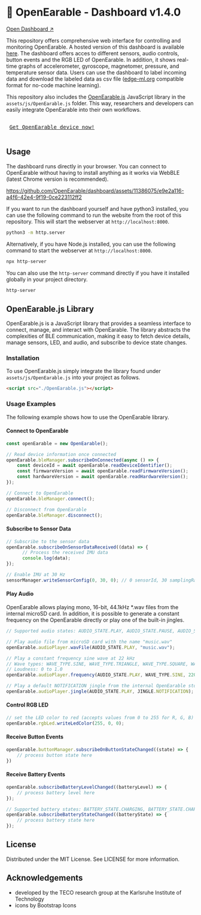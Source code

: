 # 🦻 OpenEarable - Dashboard v1.4.0
[Open Dashboard ↗️](https://worldjesse.github.io/dashboard/)

This repository offers comprehensive web interface for controlling and monitoring OpenEarable. A hosted version of this dashboard is available [here](https://openearable.github.io/dashboard/). The dashboard offers acces to different sensors, audio controls, button events and the RGB LED of OpenEarable. In addition, it shows real-time graphs of accelerometer, gyroscope, magnetomer, pressure, and temperature sensor data. Users can use the dashboard to label incoming data and download the labeled data as csv file ([edge-ml.org](https://edge-ml.org) compatible format for no-code machine learning).

This repository also includes the [OpenEarable.js](https://github.com/OpenEarable/dashboard#openearablejs-library) JavaScript library in the `assets/js/OpenEarable.js` folder. This way, researchers and developers can easily integrate OpenEarable into their own workflows.

<kbd> <br> [Get OpenEarable device now!](https://open-earable.teco.edu/) <br> </kbd>

## Usage
The dashboard runs directly in your browser. You can connect to OpenEarable without having to install anything as it works via WebBLE (latest Chrome version is recommended).

https://github.com/OpenEarable/dashboard/assets/11386075/e9e2a116-a4f6-42e4-9f19-0ce223112ff2


If you want to run the dashboard yourself and have python3 installed, you can use the following command to run the website from the root of this repository. This will start the webserver at `http://localhost:8000`.
```bash
python3 -m http.server
```

Alternatively, if you have Node.js installed, you can use the following command to start the webserver at `http://localhost:8000`.
```bash
npx http-server
```

You can also use the `http-server` command directly if you have it installed globally in your project directory.
```bash
http-server
```

## OpenEarable.js Library
OpenEarable.js is a JavaScript library that provides a seamless interface to connect, manage, and interact with OpenEarable. The library abstracts the complexities of BLE communication, making it easy to fetch device details, manage sensors, LED, and audio, and subscribe to device state changes.

### Installation
To use OpenEarable.js simply integrate the library found under `assets/js/OpenEarable.js` into your project as follows.
```html
<script src="./OpenEarable.js"></script>
```

### Usage Examples
The following example shows how to use the OpenEarable library.

#### Connect to OpenEarable
```js
const openEarable = new OpenEarable();

// Read device information once connected
openEarable.bleManager.subscribeOnConnected(async () => {
    const deviceId = await openEarable.readDeviceIdentifier();
    const firmwareVersion = await openEarable.readFirmwareVersion();
    const hardwareVersion = await openEarable.readHardwareVersion();
});

// Connect to OpenEarable
openEarable.bleManager.connect();

// Disconnect from OpenEarable
openEarable.bleManager.disconnect();
```

#### Subscribe to Sensor Data
```js
// Subscribe to the sensor data
openEarable.subscribeOnSensorDataReceived((data) => {
      // Process the received IMU data
      console.log(data);
});

// Enable IMU at 30 Hz
sensorManager.writeSensorConfig(0, 30, 0); // 0 sensorId, 30 samplingRate
```

#### Play Audio
OpenEarable allows playing mono, 16-bit, 44.1kHz *.wav files from the internal microSD card. In addition, it is possible to generate a constant frequency on the OpenEarable directly or play one of the built-in jingles.

```js
// Supported audio states: AUDIO_STATE.PLAY, AUDIO_STATE.PAUSE, AUDIO_STATE.STOP

// Play audio file from microSD card with the name "music.wav"
openEarable.audioPlayer.wavFile(AUDIO_STATE.PLAY, "music.wav");

// Play a constant frequency sine wave at 22 kHz
// Wave types: WAVE_TYPE.SINE, WAVE_TYPE.TRIANGLE, WAVE_TYPE.SQUARE, WAVE_TYPE.SAW
// Loudness: 0 to 1.0
openEarable.audioPlayer.frequency(AUDIO_STATE.PLAY, WAVE_TYPE.SINE, 22000, 0.5);

// Play a default NOTIFICATION jingle from the internal OpenEarable storage
openEarable.audioPlayer.jingle(AUDIO_STATE.PLAY, JINGLE.NOTIFICATION);
```

#### Control RGB LED
```js
// set the LED color to red (accepts values from 0 to 255 for R, G, B)
openEarable.rgbLed.writeLedColor(255, 0, 0); 
```

#### Receive Button Events
```js
openEarable.buttonManager.subscribeOnButtonStateChanged((state) => {
    // process button state here
})
```

#### Receive Battery Events
```js
openEarable.subscribeBatteryLevelChanged((batteryLevel) => {
    // process battery level here
});

// Supported battery states: BATTERY_STATE.CHARGING, BATTERY_STATE.CHARGED, BATTERY_STATE.NOT_CHARGING
openEarable.subscribeBatteryStateChanged((batteryState) => {
    // process battery state here
});
```

## License
Distributed under the MIT License. See LICENSE for more information.

## Acknowledgements
- developed by the TECO research group at the Karlsruhe Institute of Technology
- icons by Bootstrap Icons
